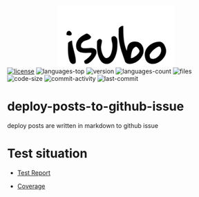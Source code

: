 <div align="center">
  <img src="assets/logo.png" />
</div


<a href="https://github.com/isaaxite/tampermonkey-gusiwen_delads/blob/main/LICENSE"><img src="https://img.shields.io/bower/l/MI" alt="license"></a>
  <img src="https://img.shields.io/github/languages/top/isaaxite/tampermonkey-gusiwen_delads" alt="languages-top">
  <img src="https://img.shields.io/github/package-json/v/isaaxite/tampermonkey-gusiwen_delads" alt="version">
  <img src="https://img.shields.io/github/languages/count/isaaxite/tampermonkey-gusiwen_delads" alt="languages-count">
  <img src="https://img.shields.io/github/directory-file-count/isaaxite/tampermonkey-gusiwen_delads" alt="files">
  <img src="https://img.shields.io/github/languages/code-size/isaaxite/tampermonkey-gusiwen_delads" alt="code-size">
  <img src="https://img.shields.io/github/commit-activity/t/isaaxite/tampermonkey-gusiwen_delads" alt="commit-activity">
  <img src="https://img.shields.io/github/last-commit/isaaxite/tampermonkey-gusiwen_delads" alt="last-commit">
# deploy-posts-to-github-issue
deploy posts are written in markdown  to github issue

# Test situation

- [Test Report](https://isaaxite.github.io/deploy-posts-to-github-issue/test-report.html)

- [Coverage](https://isaaxite.github.io/deploy-posts-to-github-issue/coverage/lcov-report/index.html)
